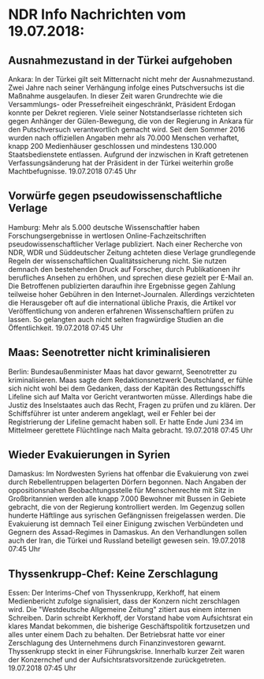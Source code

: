 # NDR Info Nachrichten vom 19.07.2018:


## Ausnahmezustand in der Türkei aufgehoben
Ankara: In der Türkei gilt seit Mitternacht nicht mehr der Ausnahmezustand. Zwei Jahre nach seiner Verhängung infolge eines Putschversuchs ist die Maßnahme ausgelaufen. In dieser Zeit waren Grundrechte wie die Versammlungs- oder Pressefreiheit eingeschränkt, Präsident Erdogan konnte per Dekret regieren. Viele seiner Notstandserlasse richteten sich gegen Anhänger der Gülen-Bewegung, die von der Regierung in Ankara für den Putschversuch verantwortlich gemacht wird. Seit dem Sommer 2016 wurden nach offiziellen Angaben mehr als 70.000 Menschen verhaftet, knapp 200 Medienhäuser geschlossen und mindestens 130.000 Staatsbedienstete entlassen. Aufgrund der inzwischen in Kraft getretenen Verfassungsänderung hat der Präsident in der Türkei weiterhin große Machtbefugnisse. 19.07.2018 07:45 Uhr 

## Vorwürfe gegen pseudowissenschaftliche Verlage
Hamburg: 	Mehr als 5.000 deutsche Wissenschaftler haben Forschungsergebnisse in wertlosen Online-Fachzeitschriften pseudowissenschaftlicher Verlage publiziert. Nach einer Recherche von NDR, WDR und Süddeutscher Zeitung achteten diese Verlage grundlegende Regeln der wissenschaftlichen Qualitätssicherung nicht. Sie nutzen demnach den bestehenden Druck auf Forscher, durch Publikationen ihr berufliches Ansehen zu erhöhen, und sprechen diese gezielt per E-Mail an. Die Betroffenen publizierten daraufhin ihre Ergebnisse gegen Zahlung teilweise hoher Gebühren in den Internet-Journalen. Allerdings verzichteten die Herausgeber oft auf die international übliche Praxis, die Artikel vor Veröffentlichung von anderen erfahrenen Wissenschaftlern prüfen zu lassen. So gelangten auch nicht selten fragwürdige Studien an die Öffentlichkeit. 19.07.2018 07:45 Uhr 

## Maas: Seenotretter nicht kriminalisieren
Berlin:	Bundesaußenminister Maas hat davor gewarnt, Seenotretter zu kriminalisieren. Maas sagte dem Redaktionsnetzwerk Deutschland, er fühle sich nicht wohl bei dem Gedanken, dass der Kapitän des Rettungsschiffs Lifeline sich auf Malta vor Gericht verantworten müsse. Allerdings habe die Justiz des Inselstaates auch das Recht, Fragen zu prüfen und zu klären. Der Schiffsführer ist unter anderem angeklagt, weil er Fehler bei der Registrierung der Lifeline gemacht haben soll. Er hatte Ende Juni 234 im Mittelmeer gerettete Flüchtlinge nach Malta gebracht. 19.07.2018 07:45 Uhr 

## Wieder Evakuierungen in Syrien
Damaskus: Im Nordwesten Syriens hat offenbar die Evakuierung von zwei durch Rebellentruppen belagerten Dörfern begonnen. Nach Angaben der oppositionsnahen Beobachtungsstelle für Menschenrechte mit Sitz in Großbritannien werden alle knapp 7.000 Bewohner mit Bussen in Gebiete gebracht, die von der Regierung kontrolliert werden. Im Gegenzug sollen hunderte Häftlinge aus syrischen Gefängnissen freigelassen werden. Die Evakuierung ist demnach Teil einer Einigung zwischen Verbündeten und Gegnern des Assad-Regimes in Damaskus. An den Verhandlungen sollen auch der Iran, die Türkei und Russland beteiligt gewesen sein. 19.07.2018 07:45 Uhr 

## Thyssenkrupp-Chef: Keine Zerschlagung
Essen:	Der Interims-Chef von Thyssenkrupp, Kerkhoff, hat einem Medienbericht zufolge signalisiert, dass der Konzern nicht zerschlagen wird. Die "Westdeutsche Allgemeine Zeitung" zitiert aus einem internen Schreiben. Darin schreibt Kerkhoff, der Vorstand habe vom Aufsichtsrat ein klares Mandat bekommen, die bisherige Geschäftspolitik fortzusetzen und alles unter einem Dach zu behalten. Der Betriebsrat hatte vor einer Zerschlagung des Unternehmens durch Finanzinvestoren gewarnt. Thyssenkrupp steckt in einer Führungskrise. Innerhalb kurzer Zeit waren der Konzernchef und der Aufsichtsratsvorsitzende zurückgetreten. 19.07.2018 07:45 Uhr 
